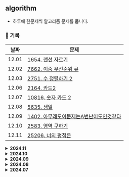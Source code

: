 ## algorithm
- 하루에 한문제씩 알고리즘 문제를 풉니다.

### 📅 기록
|날짜|문제|
|-|-|
|12.01|[1654. 랜선 자르기](https://github.com/apple-mint/algorithm/blob/main/Baekjoon/Silver/1654.%20%EB%9E%9C%EC%84%A0%20%EC%9E%90%EB%A5%B4%EA%B8%B0.py)|
|12.02|[7662. 이중 우선순위 큐](https://github.com/apple-mint/algorithm/blob/main/Baekjoon/Gold/7662.%20%EC%9D%B4%EC%A4%91%20%EC%9A%B0%EC%84%A0%EC%88%9C%EC%9C%84%20%ED%81%90.py)|
|12.03|[2751. 수 정렬하기 2](https://github.com/apple-mint/algorithm/blob/main/Baekjoon/Silver/2751.%20%EC%88%98%20%EC%A0%95%EB%A0%AC%ED%95%98%EA%B8%B0%202.py)|
|12.06|[2164. 카드2](https://github.com/apple-mint/algorithm/blob/main/Baekjoon/Silver/2164.%20%EC%B9%B4%EB%93%9C2.py)|
|12.07|[10816. 숫자 카드 2](https://github.com/apple-mint/algorithm/blob/main/Baekjoon/Silver/10816.%20%EC%88%AB%EC%9E%90%20%EC%B9%B4%EB%93%9C%202.py)|
|12.08|[5635. 생일](https://github.com/apple-mint/algorithm/blob/main/Baekjoon/Silver/5635.%20%EC%83%9D%EC%9D%BC.py)|
|12.09|[1402. 아무래도이문제는A번난이도인것같다](https://github.com/apple-mint/algorithm/blob/main/Baekjoon/Silver/1402.%20%EC%95%84%EB%AC%B4%EB%9E%98%EB%8F%84%EC%9D%B4%EB%AC%B8%EC%A0%9C%EB%8A%94A%EB%B2%88%EB%82%9C%EC%9D%B4%EB%8F%84%EC%9D%B8%EA%B2%83%EA%B0%99%EB%8B%A4.py)|
|12.10|[2583. 영역 구하기](https://github.com/apple-mint/algorithm/blob/main/Baekjoon/Silver/2583.%20%EC%98%81%EC%97%AD%20%EA%B5%AC%ED%95%98%EA%B8%B0.py)|
|12.11|[25206. 너의 평점은](https://github.com/apple-mint/algorithm/blob/main/Baekjoon/Silver/25206.%20%EB%84%88%EC%9D%98%20%ED%8F%89%EC%A0%90%EC%9D%80.py)|

<details>
  <summary><strong>2024.11</strong></summary>
  <div markdown='1'>

  **✍🏻 30일 중 30일 동안 32문제 풀이**

  |날짜|문제|
  |-|-|
  |11.01|[14503. 로봇 청소기](https://github.com/apple-mint/algorithm/blob/main/Baekjoon/Gold/14503.%20%EB%A1%9C%EB%B4%87%20%EC%B2%AD%EC%86%8C%EA%B8%B0.py)|
  |11.02|[20922. 겹치는 건 싫어](https://github.com/apple-mint/algorithm/blob/main/Baekjoon/Silver/20922.%20%EA%B2%B9%EC%B9%98%EB%8A%94%20%EA%B1%B4%20%EC%8B%AB%EC%96%B4.py)|
  |11.03|[4108. 지뢰찾기](https://github.com/apple-mint/algorithm/blob/main/Baekjoon/Silver/4108.%20%EC%A7%80%EB%A2%B0%EC%B0%BE%EA%B8%B0.py)|
  |11.04|[5636. 소수 부분 문자열](https://github.com/apple-mint/algorithm/blob/main/Baekjoon/Silver/5636.%20%EC%86%8C%EC%88%98%20%EB%B6%80%EB%B6%84%20%EB%AC%B8%EC%9E%90%EC%97%B4.py)|
  |11.05|[16948. 데스 나이트](https://github.com/apple-mint/algorithm/blob/main/Baekjoon/Silver/16948.%20%EB%8D%B0%EC%8A%A4%20%EB%82%98%EC%9D%B4%ED%8A%B8.py)|
  |11.06|[11057. 오르막 수](https://github.com/apple-mint/algorithm/blob/main/Baekjoon/Silver/11057.%20%EC%98%A4%EB%A5%B4%EB%A7%89%20%EC%88%98.py)|
  |11.07|[14888. 연산자 끼워넣기](https://github.com/apple-mint/algorithm/blob/main/Baekjoon/Silver/14888.%20%EC%97%B0%EC%82%B0%EC%9E%90%20%EB%81%BC%EC%9B%8C%EB%84%A3%EA%B8%B0.py)<br>[13549. 숨바꼭질 3](https://github.com/apple-mint/algorithm/blob/main/Baekjoon/Gold/13549.%20%EC%88%A8%EB%B0%94%EA%BC%AD%EC%A7%88%203.py)|
  |11.08|[12851. 숨바꼭질 2](https://github.com/apple-mint/algorithm/blob/main/Baekjoon/Gold/12851.%20%EC%88%A8%EB%B0%94%EA%BC%AD%EC%A7%88%202.py)|
  |11.09|[14500. 테트로미노](https://github.com/apple-mint/algorithm/blob/main/Baekjoon/Gold/14500.%20%ED%85%8C%ED%8A%B8%EB%A1%9C%EB%AF%B8%EB%85%B8.py)|
  |11.10|[1987. 알파벳](https://github.com/apple-mint/algorithm/blob/main/Baekjoon/Gold/1987.%20%EC%95%8C%ED%8C%8C%EB%B2%B3.py)|
  |11.11|[10866. 덱](https://github.com/apple-mint/algorithm/blob/main/Baekjoon/Silver/10866.%20%EB%8D%B1.py)|
  |11.12|[20310. 타노스](https://github.com/apple-mint/algorithm/blob/main/Baekjoon/Silver/20310.%20%ED%83%80%EB%85%B8%EC%8A%A4.py)|
  |11.13|[2493. 탑](https://github.com/apple-mint/algorithm/blob/main/Baekjoon/Gold/2493.%20%ED%83%91.py)|
  |11.14|[11727. 2×n 타일링 2](https://github.com/apple-mint/algorithm/blob/main/Baekjoon/Silver/11727.%202%C3%97n%20%ED%83%80%EC%9D%BC%EB%A7%81%202.py)|
  |11.15|[2239. 스도쿠](https://github.com/apple-mint/algorithm/blob/main/Baekjoon/Gold/2239.%20%EC%8A%A4%EB%8F%84%EC%BF%A0.py)<br>[1347. 미로 만들기](https://github.com/apple-mint/algorithm/blob/main/Baekjoon/Silver/1347.%20%EB%AF%B8%EB%A1%9C%20%EB%A7%8C%EB%93%A4%EA%B8%B0.py)|
  |11.16|[15736. 청기 백기](https://github.com/apple-mint/algorithm/blob/main/Baekjoon/Silver/15736.%20%EC%B2%AD%EA%B8%B0%20%EB%B0%B1%EA%B8%B0.py)|
  |11.17|[1026. 보물](https://github.com/apple-mint/algorithm/blob/main/Baekjoon/Silver/1026.%20%EB%B3%B4%EB%AC%BC.py)|
  |11.18|[11403. 경로 찾기](https://github.com/apple-mint/algorithm/blob/main/Baekjoon/Silver/11403.%20%EA%B2%BD%EB%A1%9C%20%EC%B0%BE%EA%B8%B0.py)|
  |11.19|[5525. IOIOI](https://github.com/apple-mint/algorithm/blob/main/Baekjoon/Silver/5525.%20IOIOI.py)|
  |11.20|[5567. 결혼식](https://github.com/apple-mint/algorithm/blob/main/Baekjoon/Silver/5567.%20%EA%B2%B0%ED%98%BC%EC%8B%9D.py)|
  |11.21|[2805. 나무 자르기](https://github.com/apple-mint/algorithm/blob/main/Baekjoon/Silver/2805.%20%EB%82%98%EB%AC%B4%20%EC%9E%90%EB%A5%B4%EA%B8%B0.py)|
  |11.22|[1927. 최소 힙](https://github.com/apple-mint/algorithm/blob/main/Baekjoon/Silver/1927.%20%EC%B5%9C%EC%86%8C%20%ED%9E%99.py)|
  |11.23|[11279. 최대 힙](https://github.com/apple-mint/algorithm/blob/main/Baekjoon/Silver/11279.%20%EC%B5%9C%EB%8C%80%20%ED%9E%99.py)|
  |11.24|[11286. 절댓값 힙](https://github.com/apple-mint/algorithm/blob/main/Baekjoon/Silver/11286.%20%EC%A0%88%EB%8C%93%EA%B0%92%20%ED%9E%99.py)|
  |11.25|[7562. 나이트의 이동](https://github.com/apple-mint/algorithm/blob/main/Baekjoon/Silver/7562.%20%EB%82%98%EC%9D%B4%ED%8A%B8%EC%9D%98%20%EC%9D%B4%EB%8F%99.py)|
  |11.26|[1181. 단어 정렬](https://github.com/apple-mint/algorithm/blob/main/Baekjoon/Silver/1181.%20%EB%8B%A8%EC%96%B4%20%EC%A0%95%EB%A0%AC.py)|
  |11.27|[11650. 좌표 정렬하기](https://github.com/apple-mint/algorithm/blob/main/Baekjoon/Silver/11650.%20%EC%A2%8C%ED%91%9C%20%EC%A0%95%EB%A0%AC%ED%95%98%EA%B8%B0.py)|
  |11.28|[11651. 좌표 정렬하기 2](https://github.com/apple-mint/algorithm/blob/main/Baekjoon/Silver/11651.%20%EC%A2%8C%ED%91%9C%20%EC%A0%95%EB%A0%AC%ED%95%98%EA%B8%B0%202.py)|
  |11.29|[2477. 참외밭](https://github.com/apple-mint/algorithm/blob/main/Baekjoon/Silver/2477.%20%EC%B0%B8%EC%99%B8%EB%B0%AD.py)|
  |11.30|[10814. 나이순 정렬](https://github.com/apple-mint/algorithm/blob/main/Baekjoon/Silver/10814.%20%EB%82%98%EC%9D%B4%EC%88%9C%20%EC%A0%95%EB%A0%AC.py)|

  </div>
</details>

<details>
  <summary><strong>2024.10</strong></summary>
  <div markdown='1'>

  **✍🏻 31일 중 31일 동안 42문제 풀이**

  |날짜|문제|
  |-|-|
  |10.01|[4949. 균형잡힌 세상](https://github.com/apple-mint/algorithm/blob/main/Baekjoon/Silver/4949.%20%EA%B7%A0%ED%98%95%EC%9E%A1%ED%9E%8C%20%EC%84%B8%EC%83%81.py)|
  |10.02|[32206. 아보와 킨텍스](https://github.com/apple-mint/algorithm/blob/main/Baekjoon/Silver/32206.%20%EC%95%84%EB%B3%B4%EC%99%80%20%ED%82%A8%ED%85%8D%EC%8A%A4.py)|
  |10.03|[6064. 카잉 달력](https://github.com/apple-mint/algorithm/blob/main/Baekjoon/Silver/6064.%20%EC%B9%B4%EC%9E%89%20%EB%8B%AC%EB%A0%A5.py)|
  |10.04|[1541. 잃어버린 괄호](https://github.com/apple-mint/algorithm/blob/main/Baekjoon/Silver/1541.%20%EC%9E%83%EC%96%B4%EB%B2%84%EB%A6%B0%20%EA%B4%84%ED%98%B8.py)|
  |10.05|[2468. 안전 영역](https://github.com/apple-mint/algorithm/blob/main/Baekjoon/Silver/2468.%20%EC%95%88%EC%A0%84%20%EC%98%81%EC%97%AD.py)|
  |10.06|[11656. 접미사 배열](https://github.com/apple-mint/algorithm/blob/main/Baekjoon/Silver/11656.%20%EC%A0%91%EB%AF%B8%EC%82%AC%20%EB%B0%B0%EC%97%B4.py)|
  |10.07|[1010. 다리 놓기](https://github.com/apple-mint/algorithm/blob/main/Baekjoon/Silver/1010.%20%EB%8B%A4%EB%A6%AC%20%EB%86%93%EA%B8%B0.py)<br>[16967. 배열 복원하기](https://github.com/apple-mint/algorithm/blob/main/Baekjoon/Silver/16967.%20%EB%B0%B0%EC%97%B4%20%EB%B3%B5%EC%9B%90%ED%95%98%EA%B8%B0.py)|
  |10.08|[16198. 에너지 모으기](https://github.com/apple-mint/algorithm/blob/main/Baekjoon/Silver/16198.%20%EC%97%90%EB%84%88%EC%A7%80%20%EB%AA%A8%EC%9C%BC%EA%B8%B0.py)|
  |10.09|[1138. 한 줄로 서기](https://github.com/apple-mint/algorithm/blob/main/Baekjoon/Silver/1138.%20%ED%95%9C%20%EC%A4%84%EB%A1%9C%20%EC%84%9C%EA%B8%B0.py)|
  |10.10|[24481. 알고리즘 수업 - 깊이 우선 탐색 3](https://github.com/apple-mint/algorithm/blob/main/Baekjoon/Silver/24481.%20%EC%95%8C%EA%B3%A0%EB%A6%AC%EC%A6%98%20%EC%88%98%EC%97%85%20-%20%EA%B9%8A%EC%9D%B4%20%EC%9A%B0%EC%84%A0%20%ED%83%90%EC%83%89%203.py)|
  |10.11|[2210. 숫자판 점프](https://github.com/apple-mint/algorithm/blob/main/Baekjoon/Silver/2210.%20%EC%88%AB%EC%9E%90%ED%8C%90%20%EC%A0%90%ED%94%84.py)|
  |10.12|[16114. 화살표 연산자](https://github.com/apple-mint/algorithm/blob/main/Baekjoon/Silver/16114.%20%ED%99%94%EC%82%B4%ED%91%9C%20%EC%97%B0%EC%82%B0%EC%9E%90.py)|
  |10.13|[16235. 나무 재테크](https://github.com/apple-mint/algorithm/blob/main/Baekjoon/Gold/16235.%20%EB%82%98%EB%AC%B4%20%EC%9E%AC%ED%85%8C%ED%81%AC.py)<br>[2589. 보물섬](https://github.com/apple-mint/algorithm/blob/main/Baekjoon/Gold/2589.%20%EB%B3%B4%EB%AC%BC%EC%84%AC.py)<br>[2346. 풍선 터뜨리기](https://github.com/apple-mint/algorithm/blob/main/Baekjoon/Silver/2346.%20%ED%92%8D%EC%84%A0%20%ED%84%B0%EB%9C%A8%EB%A6%AC%EA%B8%B0.py)|
  |10.14|[1926. 그림](https://github.com/apple-mint/algorithm/blob/main/Baekjoon/Silver/1926.%20%EA%B7%B8%EB%A6%BC.py)<br>[17413. 단어 뒤집기 2](https://github.com/apple-mint/algorithm/blob/main/Baekjoon/Silver/17413.%20%EB%8B%A8%EC%96%B4%20%EB%92%A4%EC%A7%91%EA%B8%B0%202.py)|
  |10.15|[2644. 촌수계산](https://github.com/apple-mint/algorithm/blob/main/Baekjoon/Silver/2644.%20%EC%B4%8C%EC%88%98%EA%B3%84%EC%82%B0.py)|
  |10.16|[15686. 치킨 배달](https://github.com/apple-mint/algorithm/blob/main/Baekjoon/Gold/15686.%20%EC%B9%98%ED%82%A8%20%EB%B0%B0%EB%8B%AC.py)|
  |10.17|[9205. 맥주 마시면서 걸어가기](https://github.com/apple-mint/algorithm/blob/main/Baekjoon/Gold/9205.%20%EB%A7%A5%EC%A3%BC%20%EB%A7%88%EC%8B%9C%EB%A9%B4%EC%84%9C%20%EA%B1%B8%EC%96%B4%EA%B0%80%EA%B8%B0.py)|
  |10.18|[1059. 좋은 구간](https://github.com/apple-mint/algorithm/blob/main/Baekjoon/Silver/1059.%20%EC%A2%8B%EC%9D%80%20%EA%B5%AC%EA%B0%84.py)|
  |10.19|[1245. 농장 관리](https://github.com/apple-mint/algorithm/blob/main/Baekjoon/Gold/1245.%20%EB%86%8D%EC%9E%A5%20%EA%B4%80%EB%A6%AC.py)|
  |10.20|[1743. 음식물 피하기](https://github.com/apple-mint/algorithm/blob/main/Baekjoon/Silver/1743.%20%EC%9D%8C%EC%8B%9D%EB%AC%BC%20%ED%94%BC%ED%95%98%EA%B8%B0.py)|
  |10.21|[10431. 줄세우기](https://github.com/apple-mint/algorithm/blob/main/Baekjoon/Silver/10431.%20%EC%A4%84%EC%84%B8%EC%9A%B0%EA%B8%B0.py)|
  |10.22|[14889. 스타트와 링크](https://github.com/apple-mint/algorithm/blob/main/Baekjoon/Silver/14889.%20%EC%8A%A4%ED%83%80%ED%8A%B8%EC%99%80%20%EB%A7%81%ED%81%AC.py)|
  |10.23|[1189. 컴백홈](https://github.com/apple-mint/algorithm/blob/main/Baekjoon/Silver/1189.%20%EC%BB%B4%EB%B0%B1%ED%99%88.py)|
  |10.24|[16234. 인구 이동](https://github.com/apple-mint/algorithm/blob/main/Baekjoon/Gold/16234.%20%EC%9D%B8%EA%B5%AC%20%EC%9D%B4%EB%8F%99.py)<br>[18429. 근손실](https://github.com/apple-mint/algorithm/blob/main/Baekjoon/Silver/18429.%20%EA%B7%BC%EC%86%90%EC%8B%A4.py)|
  |10.25|[14395. 4연산](https://github.com/apple-mint/algorithm/blob/main/Baekjoon/Gold/14395.%204%EC%97%B0%EC%82%B0.py)<br>[7569. 토마토](https://github.com/apple-mint/algorithm/blob/main/Baekjoon/Gold/7569.%20%ED%86%A0%EB%A7%88%ED%86%A0.py)<br>[31797. 아~파트 아파트](https://github.com/apple-mint/algorithm/blob/main/Baekjoon/Silver/31797.%20%EC%95%84~%ED%8C%8C%ED%8A%B8%20%EC%95%84%ED%8C%8C%ED%8A%B8.py)|
  |10.26|[9655. 돌 게임](https://github.com/apple-mint/algorithm/blob/main/Baekjoon/Silver/9655.%20%EB%8F%8C%20%EA%B2%8C%EC%9E%84.py)<br>[9291. 스도쿠 채점](https://github.com/apple-mint/algorithm/blob/main/Baekjoon/Silver/9291.%20%EC%8A%A4%EB%8F%84%EC%BF%A0%20%EC%B1%84%EC%A0%90.py)<br>[16173. 점프왕 쩰리 (Small)](https://github.com/apple-mint/algorithm/blob/main/Baekjoon/Silver/16173.%20%EC%A0%90%ED%94%84%EC%99%95%20%EC%A9%B0%EB%A6%AC%20(Small).py)<br>[6593. 상범 빌딩](https://github.com/apple-mint/algorithm/blob/main/Baekjoon/Gold/6593.%20%EC%83%81%EB%B2%94%20%EB%B9%8C%EB%94%A9.py)|
  |10.27|[1759. 암호 만들기](https://github.com/apple-mint/algorithm/blob/main/Baekjoon/Gold/1759.%20%EC%95%94%ED%98%B8%20%EB%A7%8C%EB%93%A4%EA%B8%B0.py)|
  |10.28|[1182. 부분수열의 합](https://github.com/apple-mint/algorithm/blob/main/Baekjoon/Silver/1182.%20%EB%B6%80%EB%B6%84%EC%88%98%EC%97%B4%EC%9D%98%20%ED%95%A9.py)|
  |10.29|[10157. 자리배정](https://github.com/apple-mint/algorithm/blob/main/Baekjoon/Silver/10157.%20%EC%9E%90%EB%A6%AC%EB%B0%B0%EC%A0%95.py)|
  |10.30|[2302. 극장 좌석](https://github.com/apple-mint/algorithm/blob/main/Baekjoon/Silver/2302.%20%EA%B7%B9%EC%9E%A5%20%EC%A2%8C%EC%84%9D.py)|
  |10.31|[1090. 체커](https://github.com/apple-mint/algorithm/blob/main/Baekjoon/Platinum/1090.%20%EC%B2%B4%EC%BB%A4.py)<br>[21608. 상어 초등학교](https://github.com/apple-mint/algorithm/blob/main/Baekjoon/Gold/21608.%20%EC%83%81%EC%96%B4%20%EC%B4%88%EB%93%B1%ED%95%99%EA%B5%90.py)|

  </div>
</details>

<details>
  <summary><strong>2024.09</strong></summary>
  <div markdown='1'>

  **✍🏻 30일 중 30일 동안 41문제 풀이**

  |날짜|문제|
  |-|-|
  |09.01|[1920. 수 찾기](https://github.com/apple-mint/algorithm/blob/main/Baekjoon/Silver/1920.%20%EC%88%98%20%EC%B0%BE%EA%B8%B0.py)|
  |09.02|[1343. 폴리오미노](https://github.com/apple-mint/algorithm/blob/main/Baekjoon/Silver/1343.%20%ED%8F%B4%EB%A6%AC%EC%98%A4%EB%AF%B8%EB%85%B8.py)|
  |09.03|[1697. 숨바꼭질](https://github.com/apple-mint/algorithm/blob/main/Baekjoon/Silver/1697.%20%EC%88%A8%EB%B0%94%EA%BC%AD%EC%A7%88.py)|
  |09.04|[10828. 스택](https://github.com/apple-mint/algorithm/blob/main/Baekjoon/Silver/10828.%20%EC%8A%A4%ED%83%9D.py)|
  |09.05|[10845. 큐](https://github.com/apple-mint/algorithm/blob/main/Baekjoon/Silver/10845.%20%ED%81%90.py)|
  |09.06|[10709. 기상캐스터](https://github.com/apple-mint/algorithm/blob/main/Baekjoon/Silver/10709.%20%EA%B8%B0%EC%83%81%EC%BA%90%EC%8A%A4%ED%84%B0.py)|
  |09.07|[22352. 항체 인식](https://github.com/apple-mint/algorithm/blob/main/Baekjoon/Gold/22352.%20%ED%95%AD%EC%B2%B4%20%EC%9D%B8%EC%8B%9D.py)<br>[1389. 케빈 베이컨의 6단계 법칙](https://github.com/apple-mint/algorithm/blob/main/Baekjoon/Silver/1389.%20%EC%BC%80%EB%B9%88%20%EB%B2%A0%EC%9D%B4%EC%BB%A8%EC%9D%98%206%EB%8B%A8%EA%B3%84%20%EB%B2%95%EC%B9%99.py)|
  |09.08|[14719. 빗물](https://github.com/apple-mint/algorithm/blob/main/Baekjoon/Gold/14719.%20%EB%B9%97%EB%AC%BC.py)<br>[1969. DNA](https://github.com/apple-mint/algorithm/blob/main/Baekjoon/Silver/1969.%20DNA.py)|
  |09.09|[11723. 집합](https://github.com/apple-mint/algorithm/blob/main/Baekjoon/Silver/11723.%20%EC%A7%91%ED%95%A9.py)|
  |09.10|[1976. 여행 가자](https://github.com/apple-mint/algorithm/blob/main/Baekjoon/Gold/1976.%20%EC%97%AC%ED%96%89%20%EA%B0%80%EC%9E%90.py)|
  |09.11|[2877. 4와 7](https://github.com/apple-mint/algorithm/blob/main/Baekjoon/Gold/2877.%204%EC%99%80%207.py)|
  |09.12|[1439. 뒤집기](https://github.com/apple-mint/algorithm/blob/main/Baekjoon/Silver/1439.%20%EB%92%A4%EC%A7%91%EA%B8%B0.py)|
  |09.13|[26070. 곰곰이와 학식](https://github.com/apple-mint/algorithm/blob/main/Baekjoon/Silver/26070.%20%EA%B3%B0%EA%B3%B0%EC%9D%B4%EC%99%80%20%ED%95%99%EC%8B%9D.py)|
  |09.14|[2941. 크로아티아 알파벳](https://github.com/apple-mint/algorithm/blob/main/Baekjoon/Silver/2941.%20%ED%81%AC%EB%A1%9C%EC%95%84%ED%8B%B0%EC%95%84%20%EC%95%8C%ED%8C%8C%EB%B2%B3.py)|
  |09.15|[15650. N과 M (2)](https://github.com/apple-mint/algorithm/blob/main/Baekjoon/Silver/15650.%20N%EA%B3%BC%20M%20(2).py)|
  |09.16|[1120. 문자열](https://github.com/apple-mint/algorithm/blob/main/Baekjoon/Silver/1120.%20%EB%AC%B8%EC%9E%90%EC%97%B4.py)|
  |09.17|[3613. Java vs C++](https://github.com/apple-mint/algorithm/blob/main/Baekjoon/Silver/3613.%20Java%20vs%20C%2B%2B.py)<br>[17144. 미세먼지 안녕!](https://github.com/apple-mint/algorithm/blob/main/Baekjoon/Gold/17144.%20%EB%AF%B8%EC%84%B8%EB%A8%BC%EC%A7%80%20%EC%95%88%EB%85%95!.py)|
  |09.18|[9935. 문자열 폭발](https://github.com/apple-mint/algorithm/blob/main/Baekjoon/Gold/9935.%20%EB%AC%B8%EC%9E%90%EC%97%B4%20%ED%8F%AD%EB%B0%9C.py)|
  |09.19|[15565. 귀여운 라이언](https://github.com/apple-mint/algorithm/blob/main/Baekjoon/Silver/15565.%20%EA%B7%80%EC%97%AC%EC%9A%B4%20%EB%9D%BC%EC%9D%B4%EC%96%B8.py)|
  |09.20|[7576. 토마토](https://github.com/apple-mint/algorithm/blob/main/Baekjoon/Gold/7576.%20%ED%86%A0%EB%A7%88%ED%86%A0.py)<br>[4347. Tic Tac Toe](https://github.com/apple-mint/algorithm/blob/main/Baekjoon/Silver/4347.%20Tic%20Tac%20Toe.py)<br>[18404. 현명한 나이트](https://github.com/apple-mint/algorithm/blob/main/Baekjoon/Silver/18404.%20%ED%98%84%EB%AA%85%ED%95%9C%20%EB%82%98%EC%9D%B4%ED%8A%B8.py)|
  |09.21|[1929. 소수 구하기](https://github.com/apple-mint/algorithm/blob/main/Baekjoon/Silver/1929.%20%EC%86%8C%EC%88%98%20%EA%B5%AC%ED%95%98%EA%B8%B0.py)<br>[2960. 에라토스테네스의 체](https://github.com/apple-mint/algorithm/blob/main/Baekjoon/Silver/2960.%20%EC%97%90%EB%9D%BC%ED%86%A0%EC%8A%A4%ED%85%8C%EB%84%A4%EC%8A%A4%EC%9D%98%20%EC%B2%B4.py)<br>[2630. 색종이 만들기](https://github.com/apple-mint/algorithm/blob/main/Baekjoon/Silver/2630.%20%EC%83%89%EC%A2%85%EC%9D%B4%20%EB%A7%8C%EB%93%A4%EA%B8%B0.py)|
  |09.22|[1931. 회의실 배정](https://github.com/apple-mint/algorithm/blob/main/Baekjoon/Silver/1931.%20%ED%9A%8C%EC%9D%98%EC%8B%A4%20%EB%B0%B0%EC%A0%95.py)<br>[11659. 구간 합 구하기 4](https://github.com/apple-mint/algorithm/blob/main/Baekjoon/Silver/11659.%20%EA%B5%AC%EA%B0%84%20%ED%95%A9%20%EA%B5%AC%ED%95%98%EA%B8%B0%204.py)|
  |09.23|[9996. 한국이 그리울 땐 서버에 접속하지](https://github.com/apple-mint/algorithm/blob/main/Baekjoon/Silver/9996.%20%ED%95%9C%EA%B5%AD%EC%9D%B4%20%EA%B7%B8%EB%A6%AC%EC%9A%B8%20%EB%95%90%20%EC%84%9C%EB%B2%84%EC%97%90%20%EC%A0%91%EC%86%8D%ED%95%98%EC%A7%80.py)<br>[30458. 팰린드롬 애너그램](https://github.com/apple-mint/algorithm/blob/main/Baekjoon/Silver/30458.%20%ED%8C%B0%EB%A6%B0%EB%93%9C%EB%A1%AC%20%EC%95%A0%EB%84%88%EA%B7%B8%EB%9E%A8.py)|
  |09.24|[1074. Z](https://github.com/apple-mint/algorithm/blob/main/Baekjoon/Gold/1074.%20Z.py)<br>[1012. 유기농 배추](https://github.com/apple-mint/algorithm/blob/main/Baekjoon/Silver/1012.%20%EC%9C%A0%EA%B8%B0%EB%86%8D%20%EB%B0%B0%EC%B6%94.py)|
  |09.25|[2660. 회장뽑기](https://github.com/apple-mint/algorithm/blob/main/Baekjoon/Gold/2660.%20%ED%9A%8C%EC%9E%A5%EB%BD%91%EA%B8%B0.py)|
  |09.26|[17626. Four Squares](https://github.com/apple-mint/algorithm/blob/main/Baekjoon/Silver/17626.%20Four%20Squares.py)|
  |09.27|[4375. 1](https://github.com/apple-mint/algorithm/blob/main/Baekjoon/Silver/4375.%201.py)<br>[7568. 덩치](https://github.com/apple-mint/algorithm/blob/main/Baekjoon/Silver/7568.%20%EB%8D%A9%EC%B9%98.py)|
  |09.28|[2304. 창고 다각형](https://github.com/apple-mint/algorithm/blob/main/Baekjoon/Silver/2304.%20%EC%B0%BD%EA%B3%A0%20%EB%8B%A4%EA%B0%81%ED%98%95.py)|
  |09.29|[2503. 숫자 야구](https://github.com/apple-mint/algorithm/blob/main/Baekjoon/Silver/2503.%20%EC%88%AB%EC%9E%90%20%EC%95%BC%EA%B5%AC.py)|
  |09.30|[1966. 프린터 큐](https://github.com/apple-mint/algorithm/blob/main/Baekjoon/Silver/1966.%20%ED%94%84%EB%A6%B0%ED%84%B0%20%ED%81%90.py)|

  </div>
</details>

<details>
  <summary><strong>2024.08</strong></summary>
  <div markdown='1'>

  **✍🏻 31일 중 31일 동안 58문제 풀이**

  |날짜|문제|
  |-|-|
  |08.01|[같은 숫자는 싫어](https://github.com/apple-mint/algorithm/blob/main/Programmers/Level%201/%EA%B0%99%EC%9D%80%20%EC%88%AB%EC%9E%90%EB%8A%94%20%EC%8B%AB%EC%96%B4.py)<br>[1874. 스택 수열](https://github.com/apple-mint/algorithm/blob/main/Baekjoon/Silver/1874.%20%EC%8A%A4%ED%83%9D%20%EC%88%98%EC%97%B4.py)|
  |08.02|[폰켓몬](https://github.com/apple-mint/algorithm/blob/main/Programmers/Level%201/%ED%8F%B0%EC%BC%93%EB%AA%AC.py)<br>[2578. 빙고](https://github.com/apple-mint/algorithm/blob/main/Baekjoon/Silver/2578.%20%EB%B9%99%EA%B3%A0.py)|
  |08.03|[1018. 체스판 다시 칠하기](https://github.com/apple-mint/algorithm/blob/main/Baekjoon/Silver/1018.%20%EC%B2%B4%EC%8A%A4%ED%8C%90%20%EB%8B%A4%EC%8B%9C%20%EC%B9%A0%ED%95%98%EA%B8%B0.py)<br>[완주하지 못한 선수](https://github.com/apple-mint/algorithm/blob/main/Programmers/Level%201/%EC%99%84%EC%A3%BC%ED%95%98%EC%A7%80%20%EB%AA%BB%ED%95%9C%20%EC%84%A0%EC%88%98.py)<br>[1460. Make Two Arrays Equal by Reversing Subarrays](https://github.com/apple-mint/algorithm/blob/main/LeetCode/Easy/1460.%20Make%20Two%20Arrays%20Equal%20by%20Reversing%20Subarrays.py)|
  |08.04|[5430. AC](https://github.com/apple-mint/algorithm/blob/main/Baekjoon/Gold/5430.%20AC.py)<br>[K번째수](https://github.com/apple-mint/algorithm/blob/main/Programmers/Level%201/K%EB%B2%88%EC%A7%B8%EC%88%98.py)|
  |08.05|[16953. A → B](https://github.com/apple-mint/algorithm/blob/main/Baekjoon/Silver/16953.%20A%20%E2%86%92%20B.py)<br>[모의고사](https://github.com/apple-mint/algorithm/blob/main/Programmers/Level%201/%EB%AA%A8%EC%9D%98%EA%B3%A0%EC%82%AC.py)<br>[1107. 리모컨](https://github.com/apple-mint/algorithm/blob/main/Baekjoon/Gold/1107.%20%EB%A6%AC%EB%AA%A8%EC%BB%A8.py)|
  |08.06|[전화번호 목록](https://github.com/apple-mint/algorithm/blob/main/Programmers/Level%202/%EC%A0%84%ED%99%94%EB%B2%88%ED%98%B8%20%EB%AA%A9%EB%A1%9D.py)<br>[1063. 킹](https://github.com/apple-mint/algorithm/blob/main/Baekjoon/Silver/1063.%20%ED%82%B9.py)|
  |08.07|[17219. 비밀번호 찾기](https://github.com/apple-mint/algorithm/blob/main/Baekjoon/Silver/17219.%20%EB%B9%84%EB%B0%80%EB%B2%88%ED%98%B8%20%EC%B0%BE%EA%B8%B0.py)<br>[가장 큰 수](https://github.com/apple-mint/algorithm/blob/main/Programmers/Level%202/%EA%B0%80%EC%9E%A5%20%ED%81%B0%20%EC%88%98.py)|
  |08.08|[20920. 영단어 암기는 괴로워](https://github.com/apple-mint/algorithm/blob/main/Baekjoon/Silver/20920.%20%EC%98%81%EB%8B%A8%EC%96%B4%20%EC%95%94%EA%B8%B0%EB%8A%94%20%EA%B4%B4%EB%A1%9C%EC%9B%8C.py)|
  |08.09|[2667. 단지번호붙이기](https://github.com/apple-mint/algorithm/blob/main/Baekjoon/Silver/2667.%20%EB%8B%A8%EC%A7%80%EB%B2%88%ED%98%B8%EB%B6%99%EC%9D%B4%EA%B8%B0.py)|
  |08.10|[26069. 붙임성 좋은 총총이](https://github.com/apple-mint/algorithm/blob/main/Baekjoon/Silver/26069.%20%EB%B6%99%EC%9E%84%EC%84%B1%20%EC%A2%8B%EC%9D%80%20%EC%B4%9D%EC%B4%9D%EC%9D%B4.py)|
  |08.11|[18870. 좌표 압축](https://github.com/apple-mint/algorithm/blob/main/Baekjoon/Silver/18870.%20%EC%A2%8C%ED%91%9C%20%EC%95%95%EC%B6%95.py)|
  |08.12|[3190. 뱀](https://github.com/apple-mint/algorithm/blob/main/Baekjoon/Gold/3190.%20%EB%B1%80.py)<br>[1331. 나이트 투어](https://github.com/apple-mint/algorithm/blob/main/Baekjoon/Silver/1331.%20%EB%82%98%EC%9D%B4%ED%8A%B8%20%ED%88%AC%EC%96%B4.py)<br>[의상](https://github.com/apple-mint/algorithm/blob/main/Programmers/Level%202/%EC%9D%98%EC%83%81.py)<br>[16928. 뱀과 사다리 게임](https://github.com/apple-mint/algorithm/blob/main/Baekjoon/Gold/16928.%20%EB%B1%80%EA%B3%BC%20%EC%82%AC%EB%8B%A4%EB%A6%AC%20%EA%B2%8C%EC%9E%84.py)<br>[18111. 마인크래프트](https://github.com/apple-mint/algorithm/blob/main/Baekjoon/Silver/18111.%20%EB%A7%88%EC%9D%B8%ED%81%AC%EB%9E%98%ED%94%84%ED%8A%B8.py)|
  |08.13|[274. H-Index](https://github.com/apple-mint/algorithm/blob/main/LeetCode/Medium/274.%20H-Index.py)<br>[25192. 인사성 밝은 곰곰이](https://github.com/apple-mint/algorithm/blob/main/Baekjoon/Silver/25192.%20%EC%9D%B8%EC%82%AC%EC%84%B1%20%EB%B0%9D%EC%9D%80%20%EA%B3%B0%EA%B3%B0%EC%9D%B4.py)|
  |08.14|[1652. 누울 자리를 찾아라](https://github.com/apple-mint/algorithm/blob/main/Baekjoon/Silver/1652.%20%EB%88%84%EC%9A%B8%20%EC%9E%90%EB%A6%AC%EB%A5%BC%20%EC%B0%BE%EC%95%84%EB%9D%BC.py)|
  |08.15|[30804. 과일 탕후루](https://github.com/apple-mint/algorithm/blob/main/Baekjoon/Silver/30804.%20%EA%B3%BC%EC%9D%BC%20%ED%83%95%ED%9B%84%EB%A3%A8.py)|
  |08.16|[기능개발](https://github.com/apple-mint/algorithm/blob/main/Programmers/Level%202/%EA%B8%B0%EB%8A%A5%EA%B0%9C%EB%B0%9C.py)<br>[9461. 파도반 수열](https://github.com/apple-mint/algorithm/blob/main/Baekjoon/Silver/9461.%20%ED%8C%8C%EB%8F%84%EB%B0%98%20%EC%88%98%EC%97%B4.py)|
  |08.17|[17478. 재귀함수가 뭔가요?](https://github.com/apple-mint/algorithm/blob/main/Baekjoon/Silver/17478.%20%EC%9E%AC%EA%B7%80%ED%95%A8%EC%88%98%EA%B0%80%20%EB%AD%94%EA%B0%80%EC%9A%94.py)|
  |08.18|[1003. 피보나치 함수](https://github.com/apple-mint/algorithm/blob/main/Baekjoon/Silver/1003.%20%ED%94%BC%EB%B3%B4%EB%82%98%EC%B9%98%20%ED%95%A8%EC%88%98.py)|
  |08.19|[2608. 로마 숫자](https://github.com/apple-mint/algorithm/blob/main/Baekjoon/Gold/2608.%20%EB%A1%9C%EB%A7%88%20%EC%88%AB%EC%9E%90.py)<br>[14405. 피카츄](https://github.com/apple-mint/algorithm/blob/main/Baekjoon/Silver/14405.%20%ED%94%BC%EC%B9%B4%EC%B8%84.py)|
  |08.20|[12904. A와 B](https://github.com/apple-mint/algorithm/blob/main/Baekjoon/Gold/12904.%20A%EC%99%80%20B.py)<br>[구명보트](https://github.com/apple-mint/algorithm/blob/main/Programmers/Level%202/%EA%B5%AC%EB%AA%85%EB%B3%B4%ED%8A%B8.py)<br>[14940. 쉬운 최단거리](https://github.com/apple-mint/algorithm/blob/main/Baekjoon/Silver/14940.%20%EC%89%AC%EC%9A%B4%20%EC%B5%9C%EB%8B%A8%EA%B1%B0%EB%A6%AC.py)<br>[9012. 괄호](https://github.com/apple-mint/algorithm/blob/main/Baekjoon/Silver/9012.%20%EA%B4%84%ED%98%B8.py)|
  |08.21|[21736. 헌내기는 친구가 필요해](https://github.com/apple-mint/algorithm/blob/main/Baekjoon/Silver/21736.%20%ED%97%8C%EB%82%B4%EA%B8%B0%EB%8A%94%20%EC%B9%9C%EA%B5%AC%EA%B0%80%20%ED%95%84%EC%9A%94%ED%95%B4.py)<br>[카펫](https://github.com/apple-mint/algorithm/blob/main/Programmers/Level%202/%EC%B9%B4%ED%8E%AB.py)<br>[11047. 동전 0](https://github.com/apple-mint/algorithm/blob/main/Baekjoon/Silver/11047.%20%EB%8F%99%EC%A0%84%200.py)|
  |08.22|[피로도](https://github.com/apple-mint/algorithm/blob/main/Programmers/Level%202/%ED%94%BC%EB%A1%9C%EB%8F%84.py)<br>[2839. 설탕 배달](https://github.com/apple-mint/algorithm/blob/main/Baekjoon/Silver/2839.%20%EC%84%A4%ED%83%95%20%EB%B0%B0%EB%8B%AC.py)|
  |08.23|[24479. 알고리즘 수업 - 깊이 우선 탐색 1](https://github.com/apple-mint/algorithm/blob/main/Baekjoon/Silver/24479.%20%EC%95%8C%EA%B3%A0%EB%A6%AC%EC%A6%98%20%EC%88%98%EC%97%85%20-%20%EA%B9%8A%EC%9D%B4%20%EC%9A%B0%EC%84%A0%20%ED%83%90%EC%83%89%201.py)<br>[24480. 알고리즘 수업 - 깊이 우선 탐색 2](https://github.com/apple-mint/algorithm/blob/main/Baekjoon/Silver/24480.%20%EC%95%8C%EA%B3%A0%EB%A6%AC%EC%A6%98%20%EC%88%98%EC%97%85%20-%20%EA%B9%8A%EC%9D%B4%20%EC%9A%B0%EC%84%A0%20%ED%83%90%EC%83%89%202.py)<br>[2108. 통계학](https://github.com/apple-mint/algorithm/blob/main/Baekjoon/Silver/2108.%20%ED%86%B5%EA%B3%84%ED%95%99.py)|
  |08.24|[2579. 계단 오르기](https://github.com/apple-mint/algorithm/blob/main/Baekjoon/Silver/2579.%20%EA%B3%84%EB%8B%A8%20%EC%98%A4%EB%A5%B4%EA%B8%B0.py)<br>[1463. 1로 만들기](https://github.com/apple-mint/algorithm/blob/main/Baekjoon/Silver/1463.%201%EB%A1%9C%20%EB%A7%8C%EB%93%A4%EA%B8%B0.py)|
  |08.25|[11726. 2×n 타일링](https://github.com/apple-mint/algorithm/blob/main/Baekjoon/Silver/11726.%202%C3%97n%20%ED%83%80%EC%9D%BC%EB%A7%81.py)<br>[1260. DFS와 BFS](https://github.com/apple-mint/algorithm/blob/main/Baekjoon/Silver/1260.%20DFS%EC%99%80%20BFS.py)|
  |08.26|[1676. 팩토리얼 0의 개수](https://github.com/apple-mint/algorithm/blob/main/Baekjoon/Silver/1676.%20%ED%8C%A9%ED%86%A0%EB%A6%AC%EC%96%BC%200%EC%9D%98%20%EA%B0%9C%EC%88%98.py)|
  |08.27|[15649. N과 M (1)](https://github.com/apple-mint/algorithm/blob/main/Baekjoon/Silver/15649.%20N%EA%B3%BC%20M%20(1).py)|
  |08.28|[13023. ABCDE](https://github.com/apple-mint/algorithm/blob/main/Baekjoon/Gold/13023.%20ABCDE.py)<br>[14502. 연구소](https://github.com/apple-mint/algorithm/blob/main/Baekjoon/Gold/14502.%20%EC%97%B0%EA%B5%AC%EC%86%8C.py)|
  |08.29|[9095. 1, 2, 3 더하기](https://github.com/apple-mint/algorithm/blob/main/Baekjoon/Silver/9095.%201%2C%202%2C%203%20%EB%8D%94%ED%95%98%EA%B8%B0.py)|
  |08.30|[18110. solved.ac](https://github.com/apple-mint/algorithm/blob/main/Baekjoon/Silver/18110.%20solved.ac.py)|
  |08.31|[12933. 오리](https://github.com/apple-mint/algorithm/blob/main/Baekjoon/Silver/12933.%20%EC%98%A4%EB%A6%AC.py)|

  </div>
</details>

<details>
  <summary><strong>2024.07</strong></summary>
  <div markdown='1'>

  **✍🏻 31일 중 28일 동안 45문제 풀이**

  |날짜|문제|
  |-|-|
  |07.01|[1550. Three Consecutive Odds](https://github.com/apple-mint/algorithm/blob/main/LeetCode/Easy/1550.%20Three%20Consecutive%20Odds.py)|
  |07.02|[350. Intersection of Two Arrays II](https://github.com/apple-mint/algorithm/blob/main/LeetCode/Easy/350.%20Intersection%20of%20Two%20Arrays%20II.py)|
  |07.03|[1509. Minimum Difference Between Largest and Smallest Value in Three Moves](https://github.com/apple-mint/algorithm/blob/main/LeetCode/Medium/1509.%20Minimum%20Difference%20Between%20Largest%20and%20Smallest%20Value%20in%20Three%20Moves.py)|
  |07.04|[2181. Merge Nodes in Between Zeros](https://github.com/apple-mint/algorithm/blob/main/LeetCode/Medium/2181.%20Merge%20Nodes%20in%20Between%20Zeros.py)|
  |07.05|[2058. Find the Minimum and Maximum Number of Nodes Between Critical Points](https://github.com/apple-mint/algorithm/blob/main/LeetCode/Medium/2058.%20Find%20the%20Minimum%20and%20Maximum%20Number%20of%20Nodes%20Between%20Critical%20Points.py)|
  |07.06|[2582. Pass the Pillow](https://github.com/apple-mint/algorithm/blob/main/LeetCode/Easy/2582.%20Pass%20the%20Pillow.py)|
  |07.07|[1518. Water Bottles](https://github.com/apple-mint/algorithm/blob/main/LeetCode/Easy/1518.%20Water%20Bottles.py)|
  |07.08|[1823. Find the Winner of the Circular Game](https://github.com/apple-mint/algorithm/blob/main/LeetCode/Medium/1823.%20Find%20the%20Winner%20of%20the%20Circular%20Game.py)<br>[17836. 공주님을 구해라!](https://github.com/apple-mint/algorithm/blob/main/Baekjoon/Gold/17836.%20%EA%B3%B5%EC%A3%BC%EB%8B%98%EC%9D%84%20%EA%B5%AC%ED%95%B4%EB%9D%BC!.py)|
  |07.09|[1701. Average Waiting Time](https://github.com/apple-mint/algorithm/blob/main/LeetCode/Medium/1701.%20Average%20Waiting%20Time.py)|
  |07.10|[1598. Crawler Log Folder](https://github.com/apple-mint/algorithm/blob/main/LeetCode/Easy/1598.%20Crawler%20Log%20Folder.py)|
  |07.14|[726. Number of Atoms](https://github.com/apple-mint/algorithm/blob/main/LeetCode/Hard/726.%20Number%20of%20Atoms.py)|
  |07.15|[2196. Create Binary Tree From Descriptions](https://github.com/apple-mint/algorithm/blob/main/LeetCode/Medium/2196.%20Create%20Binary%20Tree%20From%20Descriptions.py)|
  |07.16|[2096. Step-By-Step Directions From a Binary Tree Node to Another](https://github.com/apple-mint/algorithm/blob/main/LeetCode/Medium/2096.%20Step-By-Step%20Directions%20From%20a%20Binary%20Tree%20Node%20to%20Another.py)|
  |07.17|[1110. Delete Nodes And Return Forest](https://github.com/apple-mint/algorithm/blob/main/LeetCode/Medium/1110.%20Delete%20Nodes%20And%20Return%20Forest.py)|
  |07.18|[1244. 스위치 켜고 끄기](https://github.com/apple-mint/algorithm/blob/main/Baekjoon/Silver/1244.%20%EC%8A%A4%EC%9C%84%EC%B9%98%20%EC%BC%9C%EA%B3%A0%20%EB%81%84%EA%B8%B0.py)<br>[1764. 듣보잡](https://github.com/apple-mint/algorithm/blob/main/Baekjoon/Silver/1764.%20%EB%93%A3%EB%B3%B4%EC%9E%A1.py)<br>[11399. ATM](https://github.com/apple-mint/algorithm/blob/main/Baekjoon/Silver/11399.%20ATM.py)<br>[4358. 생태학](https://github.com/apple-mint/algorithm/blob/main/Baekjoon/Silver/4358.%20%EC%83%9D%ED%83%9C%ED%95%99.py)|
  |07.19|[1380. Lucky Numbers in a Matrix](https://github.com/apple-mint/algorithm/blob/main/LeetCode/Easy/1380.%20Lucky%20Numbers%20in%20a%20Matrix.py)<br>[1620. 나는야 포켓몬 마스터 이다솜](https://github.com/apple-mint/algorithm/blob/main/Baekjoon/Silver/1620.%20%EB%82%98%EB%8A%94%EC%95%BC%20%ED%8F%AC%EC%BC%93%EB%AA%AC%20%EB%A7%88%EC%8A%A4%ED%84%B0%20%EC%9D%B4%EB%8B%A4%EC%86%9C.py)|
  |07.20|[11724. 연결 요소의 개수](https://github.com/apple-mint/algorithm/blob/main/Baekjoon/Silver/11724.%20%EC%97%B0%EA%B2%B0%20%EC%9A%94%EC%86%8C%EC%9D%98%20%EA%B0%9C%EC%88%98.py)<br>[1605. Find Valid Matrix Given Row and Column Sums](https://github.com/apple-mint/algorithm/blob/main/LeetCode/Medium/1605.%20Find%20Valid%20Matrix%20Given%20Row%20and%20Column%20Sums.py)<br>[1436. 영화감독 숌](https://github.com/apple-mint/algorithm/blob/main/Baekjoon/Silver/1436.%20%EC%98%81%ED%99%94%EA%B0%90%EB%8F%85%20%EC%88%8C.py)|
  |07.21|[15235. Olympiad Pizza](https://github.com/apple-mint/algorithm/blob/main/Baekjoon/Silver/15235.%20Olympiad%20Pizza.py)|
  |07.22|[18352. 특정 거리의 도시 찾기](https://github.com/apple-mint/algorithm/blob/main/Baekjoon/Silver/18352.%20%ED%8A%B9%EC%A0%95%20%EA%B1%B0%EB%A6%AC%EC%9D%98%20%EB%8F%84%EC%8B%9C%20%EC%B0%BE%EA%B8%B0.py)<br>[2418. Sort the People](https://github.com/apple-mint/algorithm/blob/main/LeetCode/Easy/2418.%20Sort%20the%20People.py)|
  |07.23|[2607. 비슷한 단어](https://github.com/apple-mint/algorithm/blob/main/Baekjoon/Silver/2607.%20%EB%B9%84%EC%8A%B7%ED%95%9C%20%EB%8B%A8%EC%96%B4.py)<br>[7785. 회사에 있는 사람](https://github.com/apple-mint/algorithm/blob/main/Baekjoon/Silver/7785.%20%ED%9A%8C%EC%82%AC%EC%97%90%20%EC%9E%88%EB%8A%94%20%EC%82%AC%EB%9E%8C.py)<br>[1636. Sort Array by Increasing Frequency](https://github.com/apple-mint/algorithm/blob/main/LeetCode/Easy/1636.%20Sort%20Array%20by%20Increasing%20Frequency.py)|
  |07.24|[10026. 적록색약](https://github.com/apple-mint/algorithm/blob/main/Baekjoon/Gold/10026.%20%EC%A0%81%EB%A1%9D%EC%83%89%EC%95%BD.py)<br>[2191. Sort the Jumbled Numbers](https://github.com/apple-mint/algorithm/blob/main/LeetCode/Medium/2191.%20Sort%20the%20Jumbled%20Numbers.py)|
  |07.25|[17471. 게리맨더링](https://github.com/apple-mint/algorithm/blob/main/Baekjoon/Gold/17471.%20%EA%B2%8C%EB%A6%AC%EB%A7%A8%EB%8D%94%EB%A7%81.py)<br>[912. Sort an Array](https://github.com/apple-mint/algorithm/blob/main/LeetCode/Medium/912.%20Sort%20an%20Array.py)|
  |07.26|[2606. 바이러스](https://github.com/apple-mint/algorithm/blob/main/Baekjoon/Silver/2606.%20%EB%B0%94%EC%9D%B4%EB%9F%AC%EC%8A%A4.py)|
  |07.27|[8979. 올림픽](https://github.com/apple-mint/algorithm/blob/main/Baekjoon/Silver/8979.%20%EC%98%AC%EB%A6%BC%ED%94%BD.py)|
  |07.28|[2178. 미로 탐색](https://github.com/apple-mint/algorithm/blob/main/Baekjoon/Silver/2178.%20%EB%AF%B8%EB%A1%9C%20%ED%83%90%EC%83%89.py)|
  |07.29|[2669. 직사각형 네개의 합집합의 면적 구하기](https://github.com/apple-mint/algorithm/blob/main/Baekjoon/Silver/2669.%20%EC%A7%81%EC%82%AC%EA%B0%81%ED%98%95%20%EB%84%A4%EA%B0%9C%EC%9D%98%20%ED%95%A9%EC%A7%91%ED%95%A9%EC%9D%98%20%EB%A9%B4%EC%A0%81%20%EA%B5%AC%ED%95%98%EA%B8%B0.py)<br>[1316. 그룹 단어 체커](https://github.com/apple-mint/algorithm/blob/main/Baekjoon/Silver/1316.%20%EA%B7%B8%EB%A3%B9%20%EB%8B%A8%EC%96%B4%20%EC%B2%B4%EC%BB%A4.py)<br>[10773. 제로](https://github.com/apple-mint/algorithm/blob/main/Baekjoon/Silver/10773.%20%EC%A0%9C%EB%A1%9C.py)<br>[1475. 방 번호](https://github.com/apple-mint/algorithm/blob/main/Baekjoon/Silver/1475.%20%EB%B0%A9%20%EB%B2%88%ED%98%B8.py)|
  |07.30|[9375. 패션왕 신해빈](https://github.com/apple-mint/algorithm/blob/main/Baekjoon/Silver/9375.%20%ED%8C%A8%EC%85%98%EC%99%95%20%EC%8B%A0%ED%95%B4%EB%B9%88.py)<br>[14713. 앵무새](https://github.com/apple-mint/algorithm/blob/main/Baekjoon/Silver/14713.%20%EC%95%B5%EB%AC%B4%EC%83%88.py)|
  |07.31|[최소직사각형](https://github.com/apple-mint/algorithm/blob/main/Programmers/Level%201/%EC%B5%9C%EC%86%8C%EC%A7%81%EC%82%AC%EA%B0%81%ED%98%95.py)<br>[1543. 문서검색](https://github.com/apple-mint/algorithm/blob/main/Baekjoon/Silver/1543.%20%EB%AC%B8%EC%84%9C%EA%B2%80%EC%83%89.py)|

  </div>
</details>